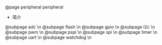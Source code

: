 @page peripheral peripheral

- 简介

@subpage adc \n
@subpage flash \n
@subpage gpio \n
@subpage i2c \n
@subpage pwm \n
@subpage pspi \n
@subpage spi \n
@subpage timer \n
@subpage uart \n
@subpage watchdog \n
